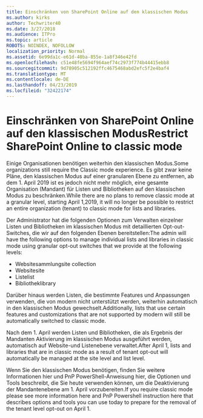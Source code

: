 ```yaml
---
title: Einschränken von SharePoint Online auf den klassischen Modus
ms.author: kirks
author: Techwriter40
ms.date: 3/27/2018
ms.audience: ITPro
ms.topic: article
ROBOTS: NOINDEX, NOFOLLOW
localization_priority: Normal
ms.assetid: 6e99da1c-e61d-40ba-855e-1a8f346e42fd
ms.openlocfilehash: c51e48fe5694f964aef74c2973f774b44415ebb8
ms.sourcegitcommit: 9d78905c512192ffc4675468abd2efc5f2e4baf4
ms.translationtype: MT
ms.contentlocale: de-DE
ms.lasthandoff: 04/23/2019
ms.locfileid: "32422174"
---
```

# <a name="restrict-sharepoint-online-to-classic-mode"></a><span data-ttu-id="d3d0a-102">Einschränken von SharePoint Online auf den klassischen Modus</span><span class="sxs-lookup"><span data-stu-id="d3d0a-102">Restrict SharePoint Online to classic mode</span></span>

<span data-ttu-id="d3d0a-103">Einige Organisationen benötigen weiterhin den klassischen Modus.</span><span class="sxs-lookup"><span data-stu-id="d3d0a-103">Some organizations still require the Classic mode experience.</span></span> <span data-ttu-id="d3d0a-104">Es gibt zwar keine Pläne, den klassischen Modus auf einer granularen Ebene zu entfernen, ab dem 1. April 2019 ist es jedoch nicht mehr möglich, eine gesamte Organisation (Mandant) für Listen und Bibliotheken auf den klassischen Modus zu beschränken.</span><span class="sxs-lookup"><span data-stu-id="d3d0a-104">While there are no plans to remove classic mode at a granular level, starting April 1,2019, it will no longer be possible to restrict an entire organization (tenant) to classic mode for lists and libraries.</span></span>

<span data-ttu-id="d3d0a-105">Der Administrator hat die folgenden Optionen zum Verwalten einzelner Listen und Bibliotheken im klassischen Modus mit detaillierten Opt-out-Switches, die wir auf den folgenden Ebenen bereitstellen:</span><span class="sxs-lookup"><span data-stu-id="d3d0a-105">The admin will have the following options to manage individual lists and libraries in classic mode using granular opt-out switches that we provide at the following levels:</span></span>

- <span data-ttu-id="d3d0a-106">Websitesammlung</span><span class="sxs-lookup"><span data-stu-id="d3d0a-106">site collection</span></span>
- <span data-ttu-id="d3d0a-107">Website</span><span class="sxs-lookup"><span data-stu-id="d3d0a-107">site</span></span>
- <span data-ttu-id="d3d0a-108">Liste</span><span class="sxs-lookup"><span data-stu-id="d3d0a-108">list</span></span>
- <span data-ttu-id="d3d0a-109">Bibliothek</span><span class="sxs-lookup"><span data-stu-id="d3d0a-109">library</span></span>

<span data-ttu-id="d3d0a-110">Darüber hinaus werden Listen, die bestimmte Features und Anpassungen verwenden, die von modern nicht unterstützt werden, weiterhin automatisch in den klassischen Modus gewechselt.</span><span class="sxs-lookup"><span data-stu-id="d3d0a-110">Additionally, lists that use certain features and customizations that are not supported by modern will still be automatically switched to classic mode.</span></span>

<span data-ttu-id="d3d0a-111">Nach dem 1. April werden Listen und Bibliotheken, die als Ergebnis der Mandanten Aktivierung im klassischen Modus ausgeführt werden, automatisch auf Website-und Listenebene verwaltet.</span><span class="sxs-lookup"><span data-stu-id="d3d0a-111">After April 1, lists and libraries that are in classic mode as a result of tenant opt-out will automatically be managed at the site level and list level.</span></span>

<span data-ttu-id="d3d0a-112">Wenn Sie den klassischen Modus benötigen, finden Sie weitere Informationen hier und PnP PowerShell-Anweisung hier, die Optionen und Tools beschreibt, die Sie heute verwenden können, um die Deaktivierung der Mandantenebene am 1. April vorzubereiten.</span><span class="sxs-lookup"><span data-stu-id="d3d0a-112">If you require classic mode please see more information here and PnP Powershell instruction here that describes options and tools you can use today to prepare for the removal of the tenant level opt-out on April 1.</span></span>
